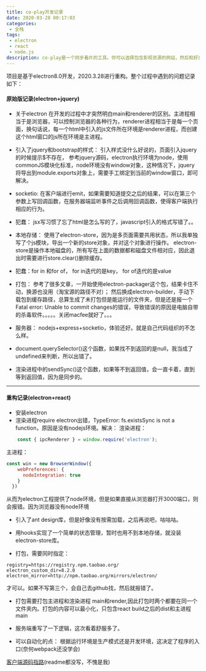 ```yaml
---
title: co-play开发记录
date: 2020-03-28 00:17:03
categories:
 - 全栈
tags: 
 - electron
 - react
 - node.js
description: co-play是一个同步看片的工具。你可以选择包含影视资源的网站，然后和好友同步的观看这个网站的资源。
---
```

项目是基于electron8.0开发，2020.3.28进行重构。整个过程中遇到的问题记录如下：

#### 原始版记录(electron+jquery)
- 关于electron
    在开发的过程中才突然明白main和renderer的区别。主进程相当于是浏览器，可以控制浏览器的各种行为，renderer进程相当于是每一个页面，换句话说，每一个html中引入的js文件所在环境是renderer进程，而创建这个html窗口的js所在环境是主进程。
- 引入了jquery和bootstrap的样式：
    引入样式没什么好说的，页面引入jquery的时候提示$不存在，
    参考jquery源码，electron执行环境为node，使用commonJS模块化标准，node环境没有window对象，这种情况下，jquery将导出到module.exports对象上，需要手工绑定到当前的window窗口，即可解决。
- socketio:
    在客户端进行emit，如果需要知道提交之后的结果，可以在第三个参数上写回调函数，在服务器端监听事件之后调用回调函数，使得客户端执行相应的行为。
- 犯蠢： jsx写习惯了忘了html是怎么写的了，javascript引入的格式写错了。。

- 本地存储：
    使用了electron-store，因为是多页面需要共用状态，所以我单独写了个js模块，导出一个新的store对象，并对这个对象进行操作。
    electron-store是操作本地磁盘的，所有写在上面的数据都和磁盘文件相对应，因此退出时需要进行store.clear()删除缓存。

- 犯蠢：for in 和for of， for in迭代的是key， for of迭代的是value

- 打包：
    参考了很多文章，一开始使用electron-packager这个包，结果卡住不动，换源也没用（淘宝源的路径不对）；
    然后换成electron-builder，手动下载包到缓存路径，总算生成了未打包但是能运行的文件夹，但是还是报一个Fatal error: Unable to commit changes的错误，导致错误的原因是电脑自带的杀毒软件。。。。。关闭macfee就好了。。。

- 服务器：
    nodejs+express+socketio，体验还好。就是自己代码组织的不怎么样。

- document.querySelector()这个函数，如果找不到返回的是null，我当成了undefined来判断，所以出错了。

- 渲染进程中的sendSync()这个函数，如果等不到返回值，会一直卡着，直到等到返回值，因为是同步的。


---
#### 重构记录(electron+react)
- 安装electron
- 渲染进程require electron出错，TypeError: fs.existsSync is not a function，原因是没有nodejs环境。解决：
渲染进程：
```javascript
    const { ipcRenderer } = window.require('electron');
```
主进程：
``` javascript
const win = new BrowserWindow({
    webPreferences: {
      nodeIntegration: true
    }
  })
```
  从而为electron工程提供了node环境，但是如果直接从浏览器打开3000端口，则会报错。因为浏览器没有node环境
- 引入了ant design库，但是好像没有按需加载，之后再说吧，咕咕咕。
- 用hooks实现了一个简单的状态管理，暂时也用不到本地存储，就没装electron-store库。

- 打包，需要同时指定：
```
registry=https://registry.npm.taobao.org/
electron_custom_dir=8.2.0
electron_mirror=http://npm.taobao.org/mirrors/electron/ 
```
才可以。如果不写第三个，会自己去github找，然后就报错了。

- 打包需要打包主进程和渲染进程 main和render,因此打包时两个都要在同一个文件夹内。打包的内容可以最小化，只包含react build之后的dist和主进程main

- 服务端重写了一下逻辑，这次看着舒服多了。

- 可以自动化的点：
  根据运行环境是生产模式还是开发环境，这决定了程序的入口(奈何webpack还没学会)

[客户端源码指路](https://github.com/maotoumao/coplay-react)(readme都没写，不愧是我)

